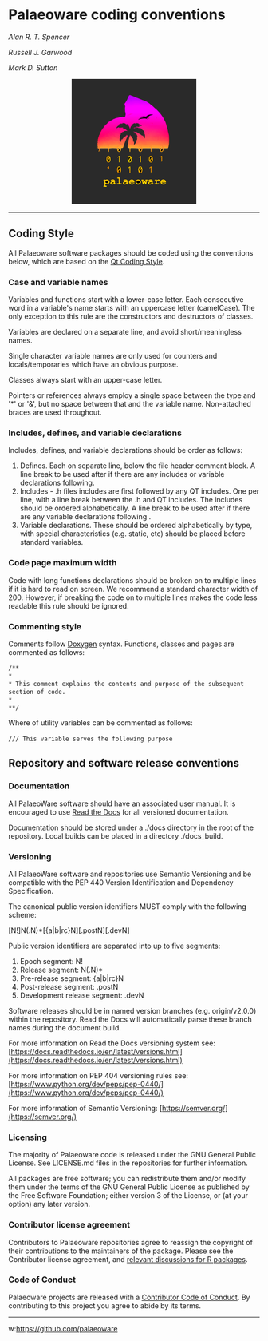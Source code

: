 # Palaeoware coding conventions

*Alan R. T. Spencer*

*Russell J. Garwood*

*Mark D. Sutton*

<p align="center">
  <img width="250" height="250" src="./resources/palaeoware_logo_square.png">
</p>

______

## Coding Style

All Palaeoware software packages should be coded using the conventions below, which are based on the [Qt Coding Style](https://wiki.qt.io/Qt_Coding_Style).

### Case and variable names

Variables and functions start with a lower-case letter. Each consecutive word in a variable's name starts with an uppercase letter (camelCase). The only exception to this rule are the constructors and destructors of classes. 

Variables are declared on a separate line, and avoid short/meaningless names. 

Single character variable names are only used for counters and locals/temporaries which have an obvious purpose. 

Classes always start with an upper-case letter. 

Pointers or references always employ a single space between the type and '*' or '&', but no space between that and the variable name. Non-attached braces are used throughout.

### Includes, defines, and variable declarations

Includes, defines, and variable declarations should be order as follows:

1. Defines. Each on separate line, below the file header comment block. A line break to be used after if there are any includes or variable declarations following.
2. Includes - .h files includes are first followed by any QT includes. One per line, with a line break between the .h and QT includes. The includes should be ordered alphabetically. A line break to be used after if there are any variable declarations following .
3. Variable declarations. These should be ordered alphabetically by type, with special characteristics (e.g. static, etc) should be placed before standard variables.

### Code page maximum width

Code with long functions declarations should be broken on to multiple lines if it is hard to read on screen. We recommend a standard character width of 200. However, if breaking the code on to multiple lines makes the code less readable this rule should be ignored.

### Commenting style

Comments follow [Doxygen](https://github.com/doxygen/doxygen) syntax. Functions, classes and pages are  commented as follows:

```
/**
*
* This comment explains the contents and purpose of the subsequent section of code.
*
**/
```
Where of utility variables can be commented as follows:

`/// This variable serves the following purpose`

## Repository and software release conventions

### Documentation

All PalaeoWare software should have an associated user manual. It is encouraged to use [Read the Docs](https://readthedocs.org/) for all versioned documentation.

Documentation should be stored under a ./docs directory in the root of the repository. Local builds can be placed in a directory ./docs_build.

### Versioning

All PalaeoWare software and repositories use Semantic Versioning and be compatible with the PEP 440 Version Identification and Dependency Specification.

The canonical public version identifiers MUST comply with the following scheme:

[N!]N(.N)*[{a|b|rc}N][.postN][.devN]

Public version identifiers are separated into up to five segments:

1. Epoch segment: N!
2. Release segment: N(.N)*
3. Pre-release segment: {a|b|rc}N
4. Post-release segment: .postN
5. Development release segment: .devN

Software releases should be in named version branches (e.g. origin/v2.0.0) within the repository. Read the Docs will automatically parse these branch names during the document build.

For more information on Read the Docs versioning system see: [https://docs.readthedocs.io/en/latest/versions.html](https://docs.readthedocs.io/en/latest/versions.html)

For more information on PEP 404 versioning rules see: [https://www.python.org/dev/peps/pep-0440/](https://www.python.org/dev/peps/pep-0440/)

For more information of Semantic Versioning: [https://semver.org/](https://semver.org/)

### Licensing

The majority of Palaeoware code is released under the GNU General Public License. See LICENSE.md files in the repositories for further information.

All packages are free software; you can redistribute them and/or modify them under the terms of the GNU General Public License as published by the Free Software Foundation; either version 3 of the License, or (at your option) any later version.


### Contributor license agreement

Contributors to Palaeoware repositories agree to reassign the copyright of their contributions to the maintainers of the package. Please see the Contributor license agreement, and [relevant discussions for R packages](https://r-pkgs.org/license.html).

### Code of Conduct

Palaeoware projects are released with a [Contributor Code of Conduct](CODE_OF_CONDUCT.md). By contributing to this project you agree to abide by its terms.

_____

w:https://github.com/palaeoware

